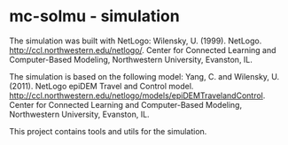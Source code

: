 # mc-solmu - simulation

The simulation was built with NetLogo:
Wilensky, U. (1999). NetLogo. http://ccl.northwestern.edu/netlogo/. Center for Connected Learning and Computer-Based Modeling, Northwestern University, Evanston, IL.

The simulation is based on the following model:
Yang, C. and Wilensky, U. (2011). NetLogo epiDEM Travel and Control model. http://ccl.northwestern.edu/netlogo/models/epiDEMTravelandControl. Center for Connected Learning and Computer-Based Modeling, Northwestern University, Evanston, IL.

This project contains tools and utils for the simulation.

